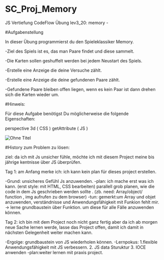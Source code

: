 # SC_Proj_Memory 

 
JS Vertiefung CodeFlow Übung lev3_20: memory - 

#Aufgabenstellung

In dieser Übung programmierst du den Spieleklassiker Memory.

-Ziel des Spiels ist es, das man Paare findet und diese sammelt.

-Die Karten sollen geshuffelt werden bei jedem Neustart des Spiels.

-Erstelle eine Anzeige die deine Versuche zählt.

-Erstelle eine Anzeige die deine gefundenen Paare zählt.

-Gefundene Paare bleiben offen liegen, wenn es kein Paar ist dann drehen sich die Karten wieder um.

#Hinweis:

Für diese Aufgabe benötigst Du möglicherweise die folgende Eigenschaften:

perspective 3d ( CSS )
getAttribute ( JS )

![Ohne Titel](https://user-images.githubusercontent.com/79414990/132261684-bfe788cf-0e81-4253-aa5f-1830784ddec6.png)



#History zum Problem zu lösen:

ziel: da ich mit Js unsicher fühle, möchte ich mit diesem Project meine bis jährige kentnisse über JS überprüfen. 

Tag 1: am Anfang merke ich: ich kann kein plan für dieses project erstellen.

-Grund: unsicheres Gefühl Js anzuwenden.
-plan: ich mache erst was ich kann.
      (erst style:  mit HTML, CSS bearbeiten) parallell grob planen, wie die code in dem Js
       geschrieben werden sollte . (zb. need: Array/object/ function , img aufrufen zu dem browser)
-tun: gemerkt:um Array und objet anzuwenden, verständnisse und Anwendungsfähigkeit mit Funkion fehlt mir. -> lerne grundbaustein über Funktion. um diese für alle Fälle anzuwenden können.  

Tag 2: ich bin mit dem Project noch nicht ganz fertig aber da ich ab morgen neue Sache lernen werde, lasse das Project offen, damit ich damit in nächsten Gelegenheit weiter machen kann.

-Ergolge: grundbaustein von JS wiederholen können.
-Lernpokus: 1.flexible Anwendungsfähigkeit mit JS verbessern.
            2. JS data Sturuktur 
            3. IOCE anwenden
-plan:weiter lernen mit praxis project. 

                                  
